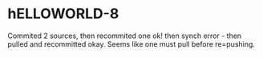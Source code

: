 # hELLOWORLD-8
Commited 2 sources, then recommited one ok!  then synch error - then pulled and recommitted okay. 
Seems like one must pull before re=pushing.
